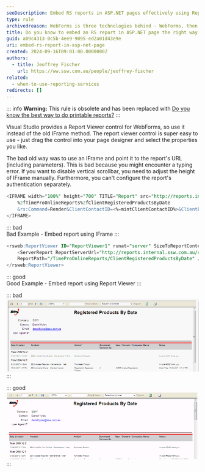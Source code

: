 ```yaml
---
seoDescription: Embed RS reports in ASP.NET pages effectively using Report Viewer instead of IFrame.
type: rule
archivedreason: WebForms is three technologies behind - WebForms, then MVC, then .NET Core with Controllers, then .NET Core with minimal APIs
title: Do you know to embed an RS report in ASP.NET page the right way (using Report Viewer instead of IFrame)?
guid: a09c4313-0c5b-4ee9-9095-ed2a01d43e9e
uri: embed-rs-report-in-asp-net-page
created: 2024-09-16T09:01:00.0000000Z
authors:
  - title: Jeoffrey Fischer
    url: https://ww.ssw.com.au/people/jeoffrey-fischer
related:
  - when-to-use-reporting-services
redirects: []
---
```


::: info
**Warning:** This rule is obsolete and has been replaced with [Do you know the best way to do printable reports?](https://www.ssw.com.au/rules/do-you-know-the-best-way-to-do-printable-reports)
:::

Visual Studio provides a Report Viewer control for WebForms, so use it instead of the old IFrame method. The report viewer control is super easy to use - just drag the control into your page designer and select the properties you like.

<!--endintro-->

The bad old way was to use an IFrame and point it to the report's URL (including parameters). This is bad because you might encounter a typing error. If you want to disable vertical scrollbar, you need to adjust the height of IFrame manually. Furthermore, you can't configure the report's authentication separately.

```sql
<IFRAME width="100%" height="700" TITLE="Report" src="http://reports.internal.ssw.com.au/ReportServer?
    %2fTimeProOnlineReports%2fClientRegisteredProductsByDate
    &rs:Command=Render&ClientContactID=<%=mintClientContactID%>&ClientExInfo=<%=clientInfo%>&rc:Parameters=false">
</IFRAME>
```

::: bad  
Bad Example - Embed report using IFrame
:::

```sql
<rsweb:ReportViewer ID="ReportViewer1" runat="server" SizeToReportContent="True" ProcessingMode="Remote" Width="100%" AsyncRendering="false">
    <ServerReport ReportServerUrl="http://reports.internal.ssw.com.au/reportserver"
    ReportPath="/TimeProOnlineReports/ClientRegisteredProductsByDate" />
</rsweb:ReportViewer>
```

::: good  
Good Example - Embed report using Report Viewer
:::

::: bad  
![Figure: Bad example - IFrame with vertical scrollbar](IFrame.gif)  
:::

::: good  
![Figure: Good example - Report Viewer without vertical scrollbar](ReportViewer.gif)
:::
